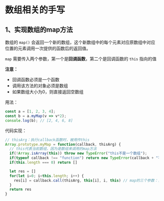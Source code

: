 # 数组相关的手写

## 1、实现数组的map方法

数组的 `map()` 会返回一个新的数组，这个新数组中的每个元素对应原数组中对应位置的元素调用一次提供的函数后的返回值。

`map` 需要传入两个参数，第一个是**回调函数**，第二个是回调函数的 `this` 指向的值



**注意：**

- 回调函数必须是一个函数
- 调用该方法的对象必须是数组
- 如果数组大小为0，则直接返回空数组

用法：

```js
const a = [1, 2, 3, 4];
const b = a.myMap(v => v*2);
console.log(b); // [2, 4, 6, 8]
```

代码实现：

```js
// thisArg：执行callback函数时，被用作this
Array.prototype.myMap = function(callback, thisArg) {
  // this代表当前数组，因为是数组来调用的map方法
  if(!Array.isArray(this)) throw new TypeError("this不是一个数组");
  if(typeof callback !== "function") return new TypeError(callback + "不是一个函数");
  if(this.length === 0) return []

  let res = []
  for(let i=0; i<this.length; i++) {
    res[i] = callback.call(thisArg, this[i], i, this) // map的三个参数：当前遍历值，当前遍历位置，整个数组
  }
  return res
}
```

